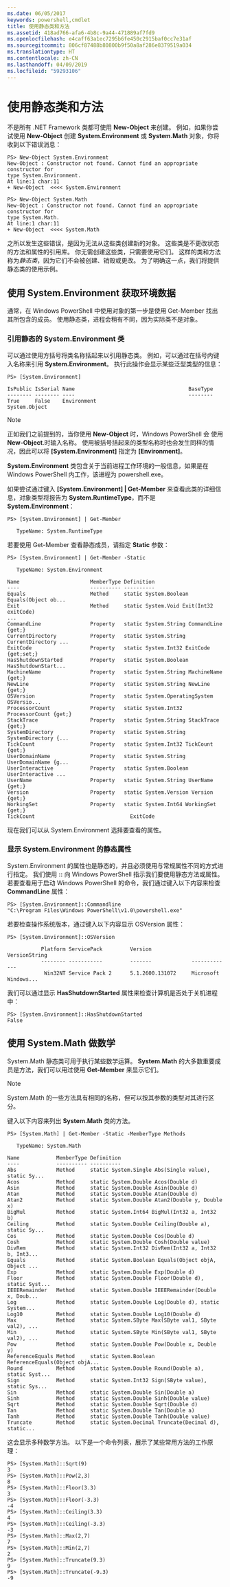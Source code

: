 ```yaml
---
ms.date: 06/05/2017
keywords: powershell,cmdlet
title: 使用静态类和方法
ms.assetid: 418ad766-afa6-4b8c-9a44-471889af7fd9
ms.openlocfilehash: e4caff63a1ec7295b6fe450c2915baf0cc7e31af
ms.sourcegitcommit: 806cf87488b80800b9f50a8af286e8379519a034
ms.translationtype: HT
ms.contentlocale: zh-CN
ms.lasthandoff: 04/09/2019
ms.locfileid: "59293106"
---
```

# <a name="using-static-classes-and-methods"></a>使用静态类和方法

不是所有 .NET Framework 类都可使用 **New-Object** 来创建。 例如，如果你尝试使用 **New-Object** 创建 **System.Environment** 或 **System.Math** 对象，你将收到以下错误消息：

```
PS> New-Object System.Environment
New-Object : Constructor not found. Cannot find an appropriate constructor for
type System.Environment.
At line:1 char:11
+ New-Object  <<<< System.Environment

PS> New-Object System.Math
New-Object : Constructor not found. Cannot find an appropriate constructor for
type System.Math.
At line:1 char:11
+ New-Object  <<<< System.Math
```

之所以发生这些错误，是因为无法从这些类创建新的对象。 这些类是不更改状态的方法和属性的引用库。 你无需创建这些类，只需要使用它们。 这样的类和方法称为*静态类*，因为它们不会被创建、销毁或更改。 为了明确这一点，我们将提供静态类的使用示例。

## <a name="getting-environment-data-with-systemenvironment"></a>使用 System.Environment 获取环境数据

通常，在 Windows PowerShell 中使用对象的第一步是使用 Get-Member 找出其所包含的成员。 使用静态类，进程会稍有不同，因为实际类不是对象。

### <a name="referring-to-the-static-systemenvironment-class"></a>引用静态的 System.Environment 类

可以通过使用方括号将类名称括起来以引用静态类。 例如，可以通过在括号内键入名称来引用 **System.Environment**。 执行此操作会显示某些泛型类型的信息：

```
PS> [System.Environment]

IsPublic IsSerial Name                                     BaseType
-------- -------- ----                                     --------
True     False    Environment                              System.Object
```

> [!NOTE]
> 正如我们之前提到的，当你使用 **New-Object** 时，Windows PowerShell 会 使用 **New-Object**.时输入名称。 使用被括号括起来的类型名称时也会发生同样的情况，因此可以将 **\[System.Environment]** 指定为 **\[Environment]**。

**System.Environment** 类包含关于当前进程工作环境的一般信息，如果是在 Windows PowerShell 内工作，该进程为 powershell.exe。

如果尝试通过键入 **\[System.Environment] | Get-Member** 来查看此类的详细信息，对象类型将报告为 **System.RuntimeType**，而不是 **System.Environment**：

```
PS> [System.Environment] | Get-Member

   TypeName: System.RuntimeType
```

若要使用 Get-Member 查看静态成员，请指定 **Static** 参数：

```
PS> [System.Environment] | Get-Member -Static

   TypeName: System.Environment

Name                       MemberType Definition
----                       ---------- ----------
Equals                     Method     static System.Boolean Equals(Object ob...
Exit                       Method     static System.Void Exit(Int32 exitCode)
...
CommandLine                Property   static System.String CommandLine {get;}
CurrentDirectory           Property   static System.String CurrentDirectory ...
ExitCode                   Property   static System.Int32 ExitCode {get;set;}
HasShutdownStarted         Property   static System.Boolean HasShutdownStart...
MachineName                Property   static System.String MachineName {get;}
NewLine                    Property   static System.String NewLine {get;}
OSVersion                  Property   static System.OperatingSystem OSVersio...
ProcessorCount             Property   static System.Int32 ProcessorCount {get;}
StackTrace                 Property   static System.String StackTrace {get;}
SystemDirectory            Property   static System.String SystemDirectory {...
TickCount                  Property   static System.Int32 TickCount {get;}
UserDomainName             Property   static System.String UserDomainName {g...
UserInteractive            Property   static System.Boolean UserInteractive ...
UserName                   Property   static System.String UserName {get;}
Version                    Property   static System.Version Version {get;}
WorkingSet                 Property   static System.Int64 WorkingSet {get;}
TickCount                               ExitCode
```

现在我们可以从 System.Environment 选择要查看的属性。

### <a name="displaying-static-properties-of-systemenvironment"></a>显示 System.Environment 的静态属性

System.Environment 的属性也是静态的，并且必须使用与常规属性不同的方式进行指定。 我们使用 **::** 向 Windows PowerShell 指示我们要使用静态方法或属性。 若要查看用于启动 Windows PowerShell 的命令，我们通过键入以下内容来检查 **CommandLine** 属性：

```
PS> [System.Environment]::Commandline
"C:\Program Files\Windows PowerShell\v1.0\powershell.exe"
```

若要检查操作系统版本，通过键入以下内容显示 OSVersion 属性：

```
PS> [System.Environment]::OSVersion

           Platform ServicePack         Version             VersionString
           -------- -----------         -------             -------------
            Win32NT Service Pack 2      5.1.2600.131072     Microsoft Windows...
```

我们可以通过显示 **HasShutdownStarted** 属性来检查计算机是否处于关机进程中：

```
PS> [System.Environment]::HasShutdownStarted
False
```

## <a name="doing-math-with-systemmath"></a>使用 System.Math 做数学

System.Math 静态类可用于执行某些数学运算。 **System.Math** 的大多数重要成员是方法，我们可以用过使用 **Get-Member** 来显示它们。

> [!NOTE]
> System.Math 的一些方法具有相同的名称，但可以按其参数的类型对其进行区分。

键入以下内容来列出 **System.Math** 类的方法。

```
PS> [System.Math] | Get-Member -Static -MemberType Methods

   TypeName: System.Math

Name            MemberType Definition
----            ---------- ----------
Abs             Method     static System.Single Abs(Single value), static Sy...
Acos            Method     static System.Double Acos(Double d)
Asin            Method     static System.Double Asin(Double d)
Atan            Method     static System.Double Atan(Double d)
Atan2           Method     static System.Double Atan2(Double y, Double x)
BigMul          Method     static System.Int64 BigMul(Int32 a, Int32 b)
Ceiling         Method     static System.Double Ceiling(Double a), static Sy...
Cos             Method     static System.Double Cos(Double d)
Cosh            Method     static System.Double Cosh(Double value)
DivRem          Method     static System.Int32 DivRem(Int32 a, Int32 b, Int3...
Equals          Method     static System.Boolean Equals(Object objA, Object ...
Exp             Method     static System.Double Exp(Double d)
Floor           Method     static System.Double Floor(Double d), static Syst...
IEEERemainder   Method     static System.Double IEEERemainder(Double x, Doub...
Log             Method     static System.Double Log(Double d), static System...
Log10           Method     static System.Double Log10(Double d)
Max             Method     static System.SByte Max(SByte val1, SByte val2), ...
Min             Method     static System.SByte Min(SByte val1, SByte val2), ...
Pow             Method     static System.Double Pow(Double x, Double y)
ReferenceEquals Method     static System.Boolean ReferenceEquals(Object objA...
Round           Method     static System.Double Round(Double a), static Syst...
Sign            Method     static System.Int32 Sign(SByte value), static Sys...
Sin             Method     static System.Double Sin(Double a)
Sinh            Method     static System.Double Sinh(Double value)
Sqrt            Method     static System.Double Sqrt(Double d)
Tan             Method     static System.Double Tan(Double a)
Tanh            Method     static System.Double Tanh(Double value)
Truncate        Method     static System.Decimal Truncate(Decimal d), static...
```

这会显示多种数学方法。 以下是一个命令列表，展示了某些常用方法的工作原理：

```
PS> [System.Math]::Sqrt(9)
3
PS> [System.Math]::Pow(2,3)
8
PS> [System.Math]::Floor(3.3)
3
PS> [System.Math]::Floor(-3.3)
-4
PS> [System.Math]::Ceiling(3.3)
4
PS> [System.Math]::Ceiling(-3.3)
-3
PS> [System.Math]::Max(2,7)
7
PS> [System.Math]::Min(2,7)
2
PS> [System.Math]::Truncate(9.3)
9
PS> [System.Math]::Truncate(-9.3)
-9
```